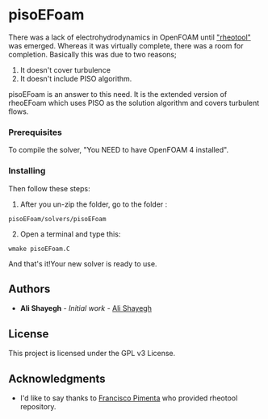 # pisoEFoam

There was a lack of electrohydrodynamics in OpenFOAM until ["rheotool"](https://github.com/fppimenta/rheoTool) was emerged. Whereas it was virtually complete, there was a room for completion. Basically this was due to two reasons;
1. It doesn't cover turbulence
2. It doesn't include PISO algorithm.

pisoEFoam is an answer to this need. It is the extended version of rheoEFoam which uses PISO as the solution algorithm and covers turbulent flows. 

### Prerequisites

To compile the solver, "You NEED to have OpenFOAM 4 installed".

### Installing

 Then follow these steps:
1. After you un-zip the folder, go to the folder : 
```
pisoEFoam/solvers/pisoEFoam
```
2. Open a terminal and type this: 
```
wmake pisoEFoam.C
```
And that's it!Your new solver is ready to use.

## Authors

* **Ali Shayegh** - *Initial work* - [Ali Shayegh](https://github.com/amuzeshi)

## License

This project is licensed under the GPL v3 License.

## Acknowledgments

* I'd like to say thanks to [Francisco Pimenta](https://github.com/fppimenta) who provided rheotool repository.

